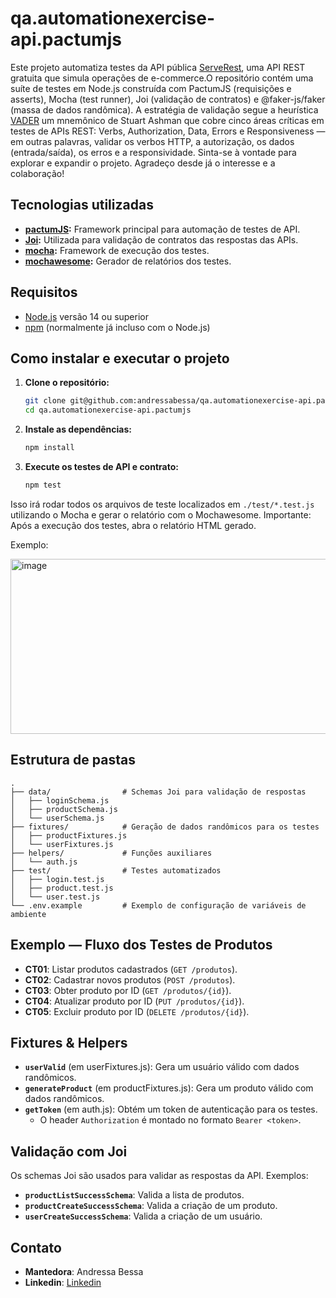 # qa.automationexercise-api.pactumjs

Este projeto automatiza testes da API pública [ServeRest](https://serverest.dev/), uma API REST gratuita que simula operações de e-commerce.O repositório contém uma suíte de testes em Node.js construída com PactumJS (requisições e asserts), Mocha (test runner), Joi (validação de contratos) e @faker-js/faker (massa de dados randômica). A estratégia de validação segue a heurística [VADER](https://qa-matters.com/2016/07/30/vader-a-rest-api-test-heuristic/) um mnemônico de Stuart Ashman que cobre cinco áreas críticas em testes de APIs REST: Verbs, Authorization, Data, Errors e Responsiveness — em outras palavras, validar os verbos HTTP, a autorização, os dados (entrada/saída), os erros e a responsividade. Sinta-se à vontade para explorar e expandir o projeto. Agradeço desde já o interesse e a colaboração!



## Tecnologias utilizadas

- **[pactumJS](https://pactumjs.github.io/):** Framework principal para automação de testes de API.
- **[Joi](https://joi.dev/):** Utilizada para validação de contratos das respostas das APIs.
- **[mocha](https://mochajs.org/):** Framework de execução dos testes.
- **[mochawesome](https://www.npmjs.com/package/mochawesome):** Gerador de relatórios dos testes.

## Requisitos

- [Node.js](https://nodejs.org/) versão 14 ou superior
- [npm](https://www.npmjs.com/) (normalmente já incluso com o Node.js)

## Como instalar e executar o projeto 

1. **Clone o repositório:** 
   ```bash
   git clone git@github.com:andressabessa/qa.automationexercise-api.pactumjs.git
   cd qa.automationexercise-api.pactumjs
   ```

2. **Instale as dependências:**
   ```bash
   npm install
   ```

3. **Execute os testes de API e contrato:**
   ```bash
   npm test
   ```
  Isso irá rodar todos os arquivos de teste localizados em `./test/*.test.js` utilizando o Mocha e gerar o relatório com o Mochawesome.
  Importante: Após a execução dos testes, abra o relatório HTML gerado. 

Exemplo:

<img width="938" height="280" alt="image" src="https://github.com/user-attachments/assets/0f883cc6-c6d0-4bf8-9071-bbe8599d0754" />





## Estrutura de pastas

```plaintext
.
├── data/                # Schemas Joi para validação de respostas
│   ├── loginSchema.js
│   ├── productSchema.js
│   └── userSchema.js
├── fixtures/            # Geração de dados randômicos para os testes
│   ├── productFixtures.js
│   └── userFixtures.js
├── helpers/             # Funções auxiliares
│   └── auth.js
├── test/                # Testes automatizados
│   ├── login.test.js
│   ├── product.test.js
│   └── user.test.js
└── .env.example         # Exemplo de configuração de variáveis de ambiente
```


## Exemplo — Fluxo dos Testes de Produtos

- **CT01**: Listar produtos cadastrados (`GET /produtos`).
- **CT02**: Cadastrar novos produtos (`POST /produtos`).
- **CT03**: Obter produto por ID (`GET /produtos/{id}`).
- **CT04**: Atualizar produto por ID (`PUT /produtos/{id}`).
- **CT05**: Excluir produto por ID (`DELETE /produtos/{id}`).

## Fixtures & Helpers

- **`userValid`** (em userFixtures.js): Gera um usuário válido com dados randômicos.
- **`generateProduct`** (em productFixtures.js): Gera um produto válido com dados randômicos.
- **`getToken`** (em auth.js): Obtém um token de autenticação para os testes.
  - O header `Authorization` é montado no formato `Bearer <token>`.

## Validação com Joi

Os schemas Joi são usados para validar as respostas da API. Exemplos:
- **`productListSuccessSchema`**: Valida a lista de produtos.
- **`productCreateSuccessSchema`**: Valida a criação de um produto.
- **`userCreateSuccessSchema`**: Valida a criação de um usuário.

## Contato

- **Mantedora**: Andressa Bessa
- **Linkedin**: [Linkedin](https://www.linkedin.com/in/andressabessaa/) 

